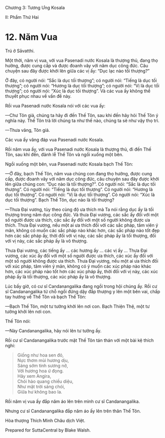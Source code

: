  

Chương 3: Tương Ưng Kosala

II: Phẩm Thứ Hai

# 12\. Năm Vua

Trú ở Sāvatthi.

Một thời, năm vị vua, với vua Pasenadi nước Kosala là thượng thủ, đang thọ hưởng, được cung cấp và được đoanh vây với năm dục công đức. Câu chuyện sau đây được khởi lên giữa các vị ấy: “Dục lạc nào tối thượng?”

Ở đây, có người nói: “Sắc là dục tối thượng”; có người nói: “Tiếng là dục tối thượng”; có người nói: “Hương là dục tối thượng”; có người nói: “Vị là dục tối thượng”; có người nói: “Xúc là dục tối thượng”. Và các vua ấy không thể thuyết phục nhau về vấn đề này.

Rồi vua Pasenadi nước Kosala nói với các vua ấy:

—Chư Tôn giả, chúng ta hãy đi đến Thế Tôn, sau khi đến hãy hỏi Thế Tôn ý nghĩa này. Thế Tôn trả lời chúng ta như thế nào, chúng ta sẽ như vậy thọ trì.

—Thưa vâng, Tôn giả.

Các vua ấy vâng đáp vua Pasenadi nước Kosala.

Rồi năm vua ấy, với vua Pasenadi nước Kosala là thượng thủ, đi đến Thế Tôn, sau khi đến, đảnh lễ Thế Tôn và ngồi xuống một bên.

Ngồi xuống một bên, vua Pasenadi nước Kosala bạch Thế Tôn:

—Ở đây, bạch Thế Tôn, năm vua chúng con đang thọ hưởng, được cung cấp, được đoanh vây với năm dục công đức, câu chuyện sau đây được khởi lên giữa chúng con: “Dục nào là tối thượng?”. Có người nói: “Sắc là dục tối thượng”. Có người nói: “Tiếng là dục tối thượng”. Có người nói: “Hương là dục tối thượng”. Có người nói: “Vị là dục tối thượng”. Có người nói: “Xúc là dục tối thượng”. Bạch Thế Tôn, dục nào là tối thượng?

—Thưa Ðại vương, tùy theo cùng độ ưa thích mà Ta nói rằng dục ấy là tối thượng trong năm dục công đức. Và thưa Ðại vương, các sắc ấy đối với một số người được ưa thích, các sắc ấy đối với một số người không được ưa thích. Thưa Ðại vương, nếu một ai ưa thích đối với các sắc pháp, tâm viên ý mãn, không có muốn các sắc pháp nào khác hơn, các sắc pháp nào tốt đẹp hơn các sắc pháp ấy, thời đối với vị này, các sắc pháp ấy là tối thượng, đối với vị này, các sắc pháp ấy là vô thượng.

Thưa Ðại vương, các tiếng ấy … các hương ấy … các vị ấy … Thưa Ðại vương, các xúc ấy đối với một số người được ưa thích, các xúc ấy đối với một số người không được ưa thích. Thưa Ðại vương, nếu một ai ưa thích đối với xúc pháp, tâm viên ý mãn, không có ý muốn các xúc pháp nào khác hơn, các xúc pháp nào tốt hơn các xúc pháp ấy, thời đối với vị này, các xúc pháp ấy là tối thượng, các xúc pháp ấy là vô thượng.

Lúc bấy giờ, có cư sĩ Candanangalika đang ngồi trong hội chúng ấy. Rồi cư sĩ Candanangalika từ chỗ ngồi đứng dậy đắp thượng y lên một bên vai, chấp tay hướng về Thế Tôn và bạch Thế Tôn:

—Bạch Thế Tôn, một tư tưởng khởi lên nơi con. Bạch Thiện Thệ, một tư tưởng khởi lên nơi con.

Thế Tôn nói:

—Này Candanangalika, hãy nói lên tư tưởng ấy.

Rồi cư sĩ Candanangalika trước mặt Thế Tôn tán thán với một bài kệ thích nghi:

> Giống như hoa sen đỏ,  
> Nực thơm mùi hương dịu,  
> Sáng sớm tinh sương nở,  
> Với hương hoa ứ đọng.  
> Hãy xem Angira,  
> Chói hào quang chiếu diệu,  
> Như mặt trời sáng chói,  
> Giữa hư không bao la.

Rồi năm vị vua ấy đắp năm áo lên trên mình cư sĩ Candanangalika.

Nhưng cư sĩ Candanangalika đắp năm áo ấy lên trên thân Thế Tôn.

Hòa thượng Thích Minh Châu dịch Việt.

Prepared for SuttaCentral by Blake Walsh.